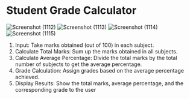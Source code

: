 # Student Grade Calculator
![Screenshot (1112)](https://github.com/user-attachments/assets/b0917589-017a-4982-a246-8945fed47285)
![Screenshot (1113)](https://github.com/user-attachments/assets/a15c097b-1ca8-48bf-b0ab-9e08f5f81f66)
![Screenshot (1114)](https://github.com/user-attachments/assets/7901bf10-2c20-424c-bb5f-f03155203e9b)
![Screenshot (1115)](https://github.com/user-attachments/assets/31266973-43a5-41f5-aa4c-6fc464e9a600)

1. Input: Take marks obtained (out of 100) in each subject.
2. Calculate Total Marks: Sum up the marks obtained in all subjects.
3. Calculate Average Percentage: Divide the total marks by the total number of subjects to get the
average percentage.
4. Grade Calculation: Assign grades based on the average percentage achieved.
5. Display Results: Show the total marks, average percentage, and the corresponding grade to the user
